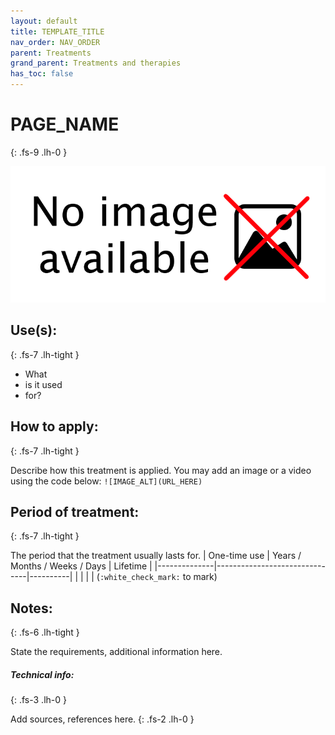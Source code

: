 ```yaml
---
layout: default
title: TEMPLATE_TITLE
nav_order: NAV_ORDER
parent: Treatments
grand_parent: Treatments and therapies
has_toc: false
---
```


# PAGE_NAME
{: .fs-9 .lh-0 }

![IMAGE_ALT](https://raw.githubusercontent.com/yaBobJonez/FirstAid/master/assets/NoImage.png)

## Use(s):
{: .fs-7 .lh-tight }

- What
- is it used
- for?

## How to apply:
{: .fs-7 .lh-tight }

Describe how this treatment is applied. You may add an image or a video using the code below:
`![IMAGE_ALT](URL_HERE)`

## Period of treatment:
{: .fs-7 .lh-tight }

The period that the treatment usually lasts for.
| One-time use | Years / Months / Weeks / Days | Lifetime |
|--------------|-------------------------------|----------|
|              |                               |          |
(`:white_check_mark:` to mark)

## Notes:
{: .fs-6 .lh-tight }

State the requirements, additional information here.

##### Technical info:
{: .fs-3 .lh-0 }

Add sources, references here.
{: .fs-2 .lh-0 }